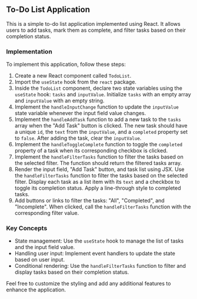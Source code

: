 ## To-Do List Application

This is a simple to-do list application implemented using React. It allows users to add tasks, mark them as complete, and filter tasks based on their completion status.

### Implementation

To implement this application, follow these steps:

1. Create a new React component called `TodoList`.
2. Import the `useState` hook from the `react` package.
3. Inside the `TodoList` component, declare two state variables using the `useState` hook: `tasks` and `inputValue`. Initialize `tasks` with an empty array and `inputValue` with an empty string.
4. Implement the `handleInputChange` function to update the `inputValue` state variable whenever the input field value changes.
5. Implement the `handleAddTask` function to add a new task to the `tasks` array when the "Add Task" button is clicked. The new task should have a unique `id`, the `text` from the `inputValue`, and a `completed` property set to `false`. After adding the task, clear the `inputValue`.
6. Implement the `handleToggleComplete` function to toggle the `completed` property of a task when its corresponding checkbox is clicked.
7. Implement the `handleFilterTasks` function to filter the tasks based on the selected filter. The function should return the filtered tasks array.
8. Render the input field, "Add Task" button, and task list using JSX. Use the `handleFilterTasks` function to filter the tasks based on the selected filter. Display each task as a list item with its `text` and a checkbox to toggle its completion status. Apply a line-through style to completed tasks.
9. Add buttons or links to filter the tasks: "All", "Completed", and "Incomplete". When clicked, call the `handleFilterTasks` function with the corresponding filter value.

### Key Concepts

- State management: Use the `useState` hook to manage the list of tasks and the input field value.
- Handling user input: Implement event handlers to update the state based on user input.
- Conditional rendering: Use the `handleFilterTasks` function to filter and display tasks based on their completion status.

Feel free to customize the styling and add any additional features to enhance the application.
